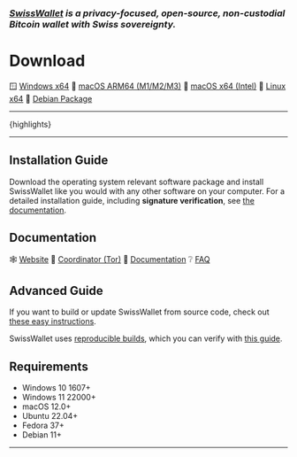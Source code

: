 ### _[SwissWallet](https://swisscoordinator.app) is a privacy-focused, open-source, non-custodial Bitcoin wallet with Swiss sovereignty._

# Download
:window: [Windows x64](https://github.com/swisscodernano/swisswallet/releases/download/v{version}/SwissWallet-win-x64.zip)
:green_apple: [macOS ARM64 (M1/M2/M3)](https://github.com/swisscodernano/swisswallet/releases/download/v{version}/SwissWallet-macOS-arm64.dmg)
:apple: [macOS x64 (Intel)](https://github.com/swisscodernano/swisswallet/releases/download/v{version}/SwissWallet-macOS-x64.dmg)
:penguin: [Linux x64](https://github.com/swisscodernano/swisswallet/releases/download/v{version}/SwissWallet-linux-x64.tar.gz)
:penguin: [Debian Package](https://github.com/swisscodernano/swisswallet/releases/download/v{version}/SwissWallet-linux-x64.deb)

---

{highlights}

---

## Installation Guide
Download the operating system relevant software package and install SwissWallet like you would with any other software on your computer.
For a detailed installation guide, including **signature verification**, see [the documentation](https://github.com/swisscodernano/swisswallet/tree/master/docs).

## Documentation
:spider_web: [Website](https://swisscoordinator.app)
:onion: [Coordinator (Tor)](http://rhuvjl2kosdi3xgnmkr4bwnvpmlsvupajkubuazxendgtorvi2q4nhyd.onion/)
:orange_book: [Documentation](https://github.com/swisscodernano/swisswallet/tree/master/docs)
:grey_question: [FAQ](https://github.com/swisscodernano/swisswallet/discussions/categories/faq)

## Advanced Guide
If you want to build or update SwissWallet from source code, check out [these easy instructions](https://github.com/swisscodernano/swisswallet/blob/master/docs/build/BUILD_QUICK_START.md).

SwissWallet uses [reproducible builds](https://reproducible-builds.org/), which you can verify with [this guide](https://github.com/swisscodernano/swisswallet/blob/master/WalletWasabi.Documentation/Guides/DeterministicBuildGuide.md).

## Requirements
- Windows 10 1607+
- Windows 11 22000+
- macOS 12.0+
- Ubuntu 22.04+
- Fedora 37+
- Debian 11+
---

